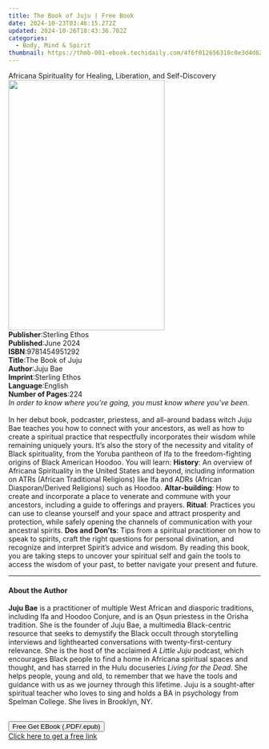 ```yaml
---
title: The Book of Juju | Free Book
date: 2024-10-23T03:46:15.272Z
updated: 2024-10-26T18:43:36.782Z
categories:
  - Body, Mind & Spirit
thumbnail: https://thmb-001-ebook.techidaily.com/4f6f012656310c0e3d4d62825db55159f40c7b606540d54a8367b1fb08e0fb96.jpg
---
```

<main id="book-container">
  <div class="flex flex-col">
    <div class="book-brief flex-1 py-6 px-4 sm:p-6 md:py-10 md:px-8">
      <!-- brief-->
      <div class="book-brief-main">
        Africana Spirituality for Healing, Liberation, and Self-Discovery
      </div>
    </div>
    <div
      class="book-meta-info flex-1 grid gap-4 col-start-1 col-end-3 row-start-1 sm:mb-6 sm:grid-cols-4 lg:gap-6 lg:col-start-2 lg:row-end-6 lg:row-span-6 lg:mb-0"
    >
      <div
        class="book-meta-info-left place-content-center mt-4 p-4 text-sm leading-6 col-start-2 col-span-2 dark:text-slate-400"
      >
        <img
          class="w-full h-500 object-cover rounded-lg sm:h-255 sm:col-span-2 lg:col-span-full"
          src="https://img-001-ebook.techidaily.com/b876359bd69154a710a81f42c38bf51756a0154c9e186cf23fe4764bbf2c439c.jpg"
          alt=""
          width="312"
          height="500"
        />
      </div>
      <div
        class="book-meta-info-right mt-2 col-start-1 row-start-2 col-span-3 self-center"
      >
        <!-- meta data  -->
        <div class="flex flex-col px-4 md:px-8">
          <div class="flex-1">
            <strong>Publisher</strong>:<span class="px-2">Sterling Ethos</span>
          </div>
          <div class="flex-1">
            <strong>Published</strong>:<span class="px-2">June 2024</span>
          </div>
          <div class="flex-1">
            <strong>ISBN</strong>:<span class="px-2">9781454951292</span>
          </div>
          <div class="flex-1">
            <strong>Title</strong>:<span class="px-2">The Book of Juju</span>
          </div>
          <div class="flex-1">
            <strong>Author</strong>:<span class="px-2">Juju Bae</span>
          </div>
          <div class="flex-1">
            <strong>Imprint</strong>:<span class="px-2">Sterling Ethos</span>
          </div>
          <div class="flex-1">
            <strong>Language</strong>:<span class="px-2">English</span>
          </div>
          <div class="flex-1">
            <strong>Number of Pages</strong>:<span class="px-2">224</span>
          </div>
        </div>
      </div>
    </div>
    <div class="book-description flex-1 py-6 px-4 sm:p-6 md:py-10 md:px-8">
      <div class="book-description-main">
        <div accordion-content="" id="description">
          <i
            >In order to know where you're going, you must know where you've
            been.&nbsp;</i
          ><br /><br />
          In her debut book, podcaster, priestess, and all-around badass witch
          Juju Bae teaches you how to connect with your ancestors, as well as
          how to create a spiritual practice that respectfully incorporates
          their wisdom while remaining uniquely yours. It’s also the story of
          the necessity and vitality of Black spirituality, from the Yoruba
          pantheon of Ifa to the freedom-fighting origins of Black American
          Hoodoo. You will learn: <b>History</b>: An overview of Africana
          Spirituality in the United States and beyond, including information on
          ATRs (African Traditional Religions) like Ifa and ADRs (African
          Diasporan/Derived Religions) such as Hoodoo. <b>Altar-building</b>:
          How to create and incorporate a place to venerate and commune with
          your ancestors, including a guide to offerings and prayers.
          <b>Ritual</b>: Practices you can use to cleanse yourself and your
          space and attract prosperity and protection, while safely opening the
          channels of communication with your ancestral spirits.
          <b>Dos and Don’ts</b>: Tips from a spiritual practitioner on how to
          speak to spirits, craft the right questions for personal divination,
          and recognize and interpret Spirit’s advice and wisdom. By reading
          this book, you are&nbsp;taking steps&nbsp;to uncover your spiritual
          self and gain the tools to access the wisdom of your past, to better
          navigate your present and future.
        </div>
        <div class="accordion-fader"></div>
      </div>
    </div>
    <div class="book-excerpts flex-1 py-6 px-4 sm:p-6 md:py-10 md:px-8">
      <!-- excerpts-->
      <div class="book-excerpts-main">
        <hr />
        <h4 class="placeholder placeholder-heading">
          <span>About the Author</span>
        </h4>
        <p>
          <b>Juju Bae</b>&nbsp;is a practitioner of multiple West African and
          diasporic traditions, including Ifa and Hoodoo Conjure,&nbsp;and is an
          Ọṣun priestess in the Orisha tradition. She is the founder of Juju
          Bae, a multimedia Black-centric resource that seeks to demystify the
          Black occult through storytelling interviews and lighthearted
          conversations with&nbsp;twenty-first-century relevance. She is the
          host of the acclaimed&nbsp;<i>A Little Juju</i>&nbsp;podcast, which
          encourages Black people to find&nbsp;a&nbsp;home in Africana spiritual
          spaces and thought,&nbsp;and has starred in the Hulu
          docuseries&nbsp;<i>Living for the Dead</i>. She helps people, young
          and old, to remember that we have the tools and guidance with us as we
          journey through this lifetime. Juju is a sought-after spiritual
          teacher who loves to sing and holds a BA in psychology from Spelman
          College. She lives in Brooklyn, NY.&nbsp;<br /><br />
        </p>
      </div>
    </div>
    <div
      class="book-about-author flex-1 py-6 px-4 sm:p-6 md:py-10 md:px-8"
    ></div>
    <div class="book-free-get flex-1 py-6 px-4 sm:p-6 md:py-10 md:px-8">
      <button
        id="btn-free-get"
        class="bg-blue-500 hover:bg-blue-700 text-white font-bold py-2 px-4 rounded"
      >
        Free Get EBook (.PDF/.epub)
      </button>
      <div id="countdown-display" class="px-2 text-lg mt-2"></div>
      <a
        id="free-link"
        class="hidden bg-blue-500 hover:bg-blue-700 text-white font-bold py-2 px-4 rounded"
        href="https://www.ebooks.com/en-us/book/211153903/the-book-of-juju/juju-bae/"
        target="_blank"
        >Click here to get a free link</a
      >
    </div>
    <script>
      let countdownTime = 0;
      let countdownInterval = null;
      document
        .getElementById('btn-free-get')
        .addEventListener('click', startCountdown);
      function startCountdown() {
        countdownTime = new Date().getTime() + 60000 * 3;
        countdownInterval = setInterval(updateCountdown, 1000);
        document.getElementById('btn-free-get').disabled = true;
        document
          .getElementById('btn-free-get')
          .classList.add('bg-gray-500', 'cursor-not-allowed');
      }
      function updateCountdown() {
        let currentTime = new Date().getTime();
        let timeLeft = countdownTime - currentTime;
        let secondsLeft = Math.floor(timeLeft / 1000);
        document.getElementById('countdown-display').innerHTML =
          `Remaining time: ${secondsLeft} seconds.`;
        if (secondsLeft <= 0) {
          clearInterval(countdownInterval);
          document.getElementById('btn-free-get').classList.add('hidden');
          document.getElementById('free-link').classList.remove('hidden');
          document.getElementById('countdown-display').innerHTML = '';
        }
      }
    </script>
  </div>
</main>

<ins class="adsbygoogle"
      style="display:block"
      data-ad-client="ca-pub-7571918770474297"
      data-ad-slot="8358498916"
      data-ad-format="auto"
      data-full-width-responsive="true"></ins>
    